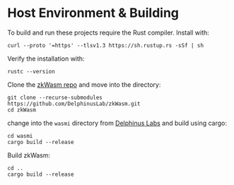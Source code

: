 # Host Environment & Building

To build and run these projects require the Rust compiler. Install with:

```console
curl --proto '=https' --tlsv1.3 https://sh.rustup.rs -sSf | sh
```

Verify the installation with:
```console
rustc --version
```


Clone the [zkWasm repo](https://github.com/DelphinusLab/zkWasm) and move into the directory:
```console
git clone --recurse-submodules https://github.com/DelphinusLab/zkWasm.git
cd zkWasm
```

change into the `wasmi` directory from [Delphinus Labs](https://github.com/DelphinusLab/wasmi) and build using cargo:
```console
cd wasmi
cargo build --release
```

Build zkWasm:
```console
cd ..
cargo build --release
```
